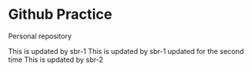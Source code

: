 # Github Practice

Personal repository

This is updated by sbr-1
This is updated by sbr-1 updated for the second time
This is updated by sbr-2
